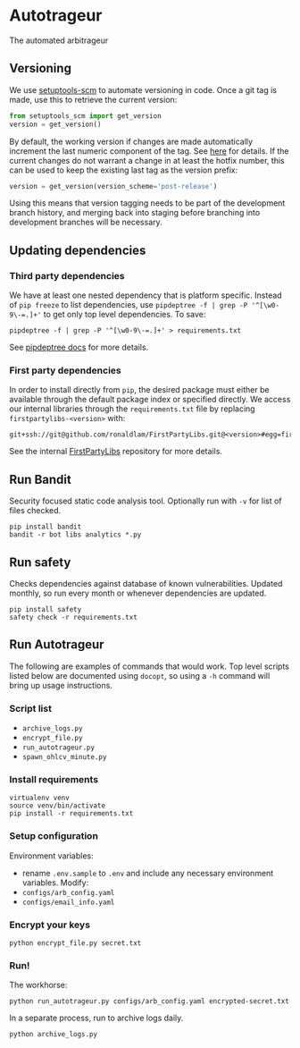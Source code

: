 # Autotrageur
The automated arbitrageur
## Versioning
We use [setuptools-scm](https://github.com/pypa/setuptools_scm) to automate versioning in code. Once a git tag is made, use this to retrieve the current version:
```python
from setuptools_scm import get_version
version = get_version()
```
By default, the working version if changes are made automatically increment the last numeric component of the tag. See [here](https://github.com/pypa/setuptools_scm#default-versioning-scheme) for details. If the current changes do not warrant a change in at least the hotfix number, this can be used to keep the existing last tag as the version prefix:
```python
version = get_version(version_scheme='post-release')
```
Using this means that version tagging needs to be part of the development branch history, and merging back into staging before branching into development branches will be necessary.

## Updating dependencies
### Third party dependencies
We have at least one nested dependency that is platform specific. Instead of `pip freeze` to list dependencies, use `pipdeptree -f | grep -P '^[\w0-9\-=.]+'` to get only top level dependencies. To save:
```
pipdeptree -f | grep -P '^[\w0-9\-=.]+' > requirements.txt
```
See [pipdeptree docs](https://github.com/naiquevin/pipdeptree#using-pipdeptree-to-write-requirementstxt-file) for more details.
### First party dependencies
In order to install directly from `pip`, the desired package must either be available through the default package index or specified directly. We access our internal libraries through the `requirements.txt` file by replacing `firstpartylibs-<version>` with:
```
git+ssh://git@github.com/ronaldlam/FirstPartyLibs.git@<version>#egg=firstpartylibs
```
See the internal [FirstPartyLibs](https://github.com/ronaldlam/FirstPartyLibs) repository for more details.

## Run Bandit
Security focused static code analysis tool. Optionally run with `-v` for list of files checked.
```
pip install bandit
bandit -r bot libs analytics *.py
```

## Run safety
Checks dependencies against database of known vulnerabilities. Updated monthly, so run every month or whenever dependencies are updated.
```
pip install safety
safety check -r requirements.txt
```

## Run Autotrageur
The following are examples of commands that would work. Top level scripts listed below are documented using `docopt`, so using a `-h` command will bring up usage instructions.
### Script list
- `archive_logs.py`
- `encrypt_file.py`
- `run_autotrageur.py`
- `spawn_ohlcv_minute.py`
### Install requirements
```
virtualenv venv
source venv/bin/activate
pip install -r requirements.txt
```
### Setup configuration
Environment variables:
- rename `.env.sample` to `.env` and include any necessary environment variables.
Modify:
- `configs/arb_config.yaml`
- `configs/email_info.yaml`
### Encrypt your keys
```
python encrypt_file.py secret.txt
```
### Run!
The workhorse:
```
python run_autotrageur.py configs/arb_config.yaml encrypted-secret.txt
```
In a separate process, run to archive logs daily.
```
python archive_logs.py
```
